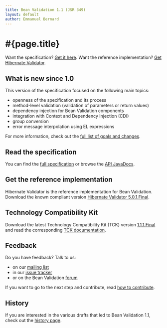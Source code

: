 ```yaml
---
title: Bean Validation 1.1 (JSR 349)
layout: default
author: Emmanuel Bernard
---
```


# #{page.title}

Want the specification? [Get it here](/1.1/spec/).
Want the reference implementation? [Get Hibernate Validator](http://validator.hibernate.org).

## What is new since 1.0

This version of the specification focused on the following main topics:

- openness of the specification and its process
- method-level validation (validation of parameters or return values)
- dependency injection for Bean Validation components
- integration with Context and Dependency Injection (CDI)
- group conversion
- error message interpolation using EL expressions

For more information, check out the [full list of goals and changes](/1.1/changes/).

## Read the specification

You can find the [full specification](/1.1/spec/) or browse the
[API JavaDocs](http://docs.jboss.org/hibernate/beanvalidation/spec/1.1/api/).

## Get the reference implementation

Hibernate Validator is the reference implementation for Bean Validation.
Download the known compliant version [Hibernate Validator 5.0.1.Final][hibernate-validator].

## Technology Compatibility Kit

Download the latest Technology Compatibility Kit (TCK) version
[1.1.1.Final](http://sourceforge.net/projects/hibernate/files/beanvalidation-tck/1.1.1.Final)
and read the corresponding [TCK documentation](http://docs.jboss.org/hibernate/beanvalidation/tck/1.1/reference/html_single/).

## Feedback

Do you have feedback? Talk to us:

- on our [mailing list][mailing list]
- in our [issue tracker][issues]
- or on the Bean Validation [forum][forum]

If you want to go to the next step and contribute, read [how to contribute](/contribute).

## History

If you are interested in the various drafts that led to Bean Validation 1.1, check
out the [history page](/1.1/history/).

[spec]: spec/
[issues]: /issues
[forum]: https://forum.hibernate.org/viewforum.php?f=26
[mailing list]: https://lists.jboss.org/mailman/listinfo/beanvalidation-dev
[hibernate-validator]: http://sourceforge.net/projects/hibernate/files/hibernate-validator/5.0.1.Final/
